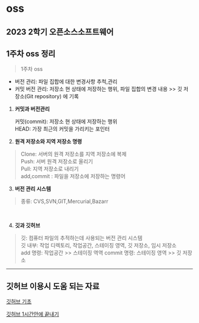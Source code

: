 # oss

2023 2학기 오픈소스소프트웨어
---

## 1주차 oss 정리
> 1주차 oss <br>
  - 버전 관리: 파일 집합에 대한 변경사항 추척,관리<br>
  - 커밋 버전 관리: 저장소 현 상태에 저장하는 행위, 파일 집합의 변경 내용 >> 깃 저장소(Git repository) 에 기록<br>
1. **커밋과 버전관리**<br>


   커밋(commit): 저장소 현 상태에 저장하는 행위<br>
   HEAD: 가장 최근의 커밋을 가리키는 포인터<br>

   
2. **원격 저장소와 지역 저장소 명령**<br>


  >  Clone: 서버의 원격 저장소를 지역 저장소에 복제<br>
    Push: 서버 원격 저장소로 올리기<br>
    Pull: 지역 저장소로 내리기 <br>
    add,commit : 파일을 저장소에 저장하는 명령어<br>

    
3. **버전 관리 시스템**<br>


>    종류: CVS,SVN,GIT,Mercurial,Bazarr
<br>

4. **깃과 깃허브**<br>
  > 깃: 컴퓨터 파일의 추적하는데 사용되는 버전 관리 시스템<br>
    깃 내부: 작업 디렉토리, 작업공간, 스테이징 영역, 깃 저장소, 임시 저장소<br>
    add 명령: 작업공간 >> 스테이징 역역
    commit 명령: 스테이징 영역 >> 깃 저장소



      



***
## 깃허브 이용시 도움 되는 자료
[깃허브 기초](https://www.youtube.com/watch?v=Z9dvM7qgN9s)


[깃허브 1시간안에 끝내기](https://xn--youtube-h503a.com/watch?v=-27WScuoKQs)
